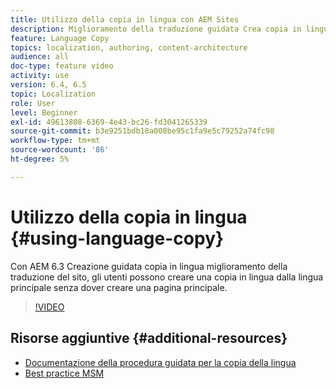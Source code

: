 ```yaml
---
title: Utilizzo della copia in lingua con AEM Sites
description: Miglioramento della traduzione guidata Crea copia in lingua AEM, gli utenti possono creare una copia in lingua dalla lingua master senza dover creare una pagina principale.
feature: Language Copy
topics: localization, authoring, content-architecture
audience: all
doc-type: feature video
activity: use
version: 6.4, 6.5
topic: Localization
role: User
level: Beginner
exl-id: 49613808-6369-4e43-bc26-fd3041265339
source-git-commit: b3e9251bdb18a008be95c1fa9e5c79252a74fc98
workflow-type: tm+mt
source-wordcount: '86'
ht-degree: 5%

---
```


# Utilizzo della copia in lingua {#using-language-copy}

Con AEM 6.3 Creazione guidata copia in lingua miglioramento della traduzione del sito, gli utenti possono creare una copia in lingua dalla lingua principale senza dover creare una pagina principale.

>[!VIDEO](https://video.tv.adobe.com/v/17116?quality=12&learn=on)

## Risorse aggiuntive {#additional-resources}

* [Documentazione della procedura guidata per la copia della lingua](https://helpx.adobe.com/experience-manager/6-5/sites/administering/using/tc-wizard.html)
* [Best practice MSM](https://helpx.adobe.com/experience-manager/6-5/sites/administering/using/msm-best-practices.html)

